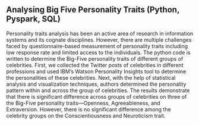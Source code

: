 ## Analysing Big Five Personality Traits (Python, Pyspark, SQL)

Personality traits analysis has been an active area of research in information systems and its cognate disciplines. However, there are multiple challenges faced by questionnaire-based measurement of personality traits including low response rate and limited access to the individuals. The python code is written to determine the Big-Five personality traits of different groups of celebrities. First, we collected the Twitter posts of celebrities in different professions and used IBM’s Watson Personality Insights tool to determine the personalities of these celebrities. Next, with the help of statistical analysis and visualization techniques, authors determined the personality pattern within and across the group of celebrities. The results demonstrate that there is significant difference across groups of celebrities on three of the Big-Five personality traits—Openness, Agreeableness, and Extraversion. However, there is no significant difference among the celebrity groups on the Conscientiousness and Neuroticism trait.
